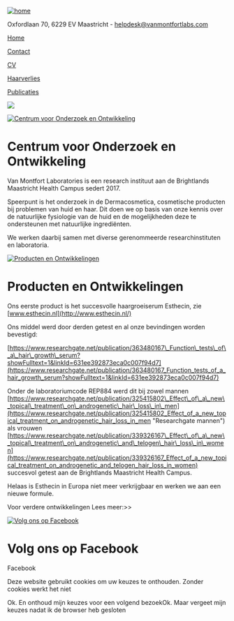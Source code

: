 [![home](https://www.vanmontfortlabs.com/uimg/cigmtr/sitetopf.png?d=113740)](https://www.vanmontfortlabs.com/)

Oxfordlaan 70, 6229 EV Maastricht - [helpdesk@vanmontfortlabs.com](mailto:helpdesk@vanmontfortlabs.com)

[Home](https://www.vanmontfortlabs.com/)

[Contact](https://www.vanmontfortlabs.com/c/contact)

[CV](https://www.vanmontfortlabs.com/c/cv)

[Haarverlies](https://www.vanmontfortlabs.com/c/haarverlies)

[Publicaties](https://www.vanmontfortlabs.com/c/publicaties)

![](https://www.vanmontfortlabs.com/img/loader.gif)

[![Centrum voor Onderzoek en Ontwikkeling](https://www.vanmontfortlabs.com/uimg/cigmtr/b2125_img1f.jpg?d=63&w=290)](https://www.vanmontfortlabs.com/lb2125/centrum-voor-onderzoek-en-ontwikkeling)

# Centrum voor Onderzoek en Ontwikkeling

Van Montfort Laboratories is een research instituut aan de Brightlands Maastricht Health Campus sedert 2017.

Speerpunt is het onderzoek in de Dermacosmetica, cosmetische producten bij problemen van huid en haar. Dit doen we op basis van onze kennis over de natuurlijke fysiologie van de huid en de mogelijkheden deze te ondersteunen met natuurlijke ingrediënten.

We werken daarbij samen met diverse gerenommeerde researchinstituten en laboratoria.

>>

[![Producten en Ontwikkelingen](https://www.vanmontfortlabs.com/uimg/cigmtr/b93605_img1f.jpg?d=15&w=290)](https://www.vanmontfortlabs.com/lb93605/producten-en-ontwikkelingen)

# Producten en Ontwikkelingen

Ons eerste product is het succesvolle haargroeiserum Esthecin, zie [www.esthecin.nl](http://www.esthecin.nl/)

Ons middel werd door derden getest en al onze bevindingen worden bevestigd:

[https://www.researchgate.net/publication/363480167\_Function\_tests\_of\_a\_hair\_growth\_serum?showFulltext=1&linkId=631ee392873eca0c007f94d7](https://www.researchgate.net/publication/363480167_Function_tests_of_a_hair_growth_serum?showFulltext=1&linkId=631ee392873eca0c007f94d7)

Onder de laboratoriumcode REP884 werd dit bij zowel mannen [https://www.researchgate.net/publication/325415802\_Effect\_of\_a\_new\_topical\_treatment\_on\_androgenetic\_hair\_loss\_in\_men](https://www.researchgate.net/publication/325415802_Effect_of_a_new_topical_treatment_on_androgenetic_hair_loss_in_men "Researchgate mannen") als vrouwen [https://www.researchgate.net/publication/339326167\_Effect\_of\_a\_new\_topical\_treatment\_on\_androgenetic\_and\_telogen\_hair\_loss\_in\_women](https://www.researchgate.net/publication/339326167_Effect_of_a_new_topical_treatment_on_androgenetic_and_telogen_hair_loss_in_women) succesvol getest aan de Brightlands Maastricht Health Campus.

Helaas is Esthecin in Europa niet meer verkrijgbaar en werken we aan een nieuwe formule.

Voor verdere ontwikkelingen Lees meer:>>

[![Volg ons op Facebook](https://www.vanmontfortlabs.com/uimg/cigmtr/b2179_img1f.png?d=0&w=290)](https://www.vanmontfortlabs.com/lb2179/volg-ons-op-facebook)

# Volg ons op Facebook

Facebook

Deze website gebruikt cookies om uw keuzes te onthouden. Zonder cookies werkt het niet


Ok. En onthoud mijn keuzes voor een volgend bezoekOk. Maar vergeet mijn keuzes nadat ik de browser heb gesloten